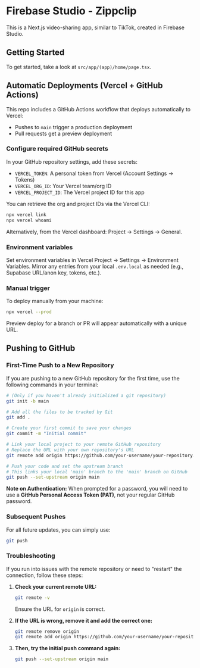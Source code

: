 # Firebase Studio - Zippclip

This is a Next.js video-sharing app, similar to TikTok, created in Firebase Studio.

## Getting Started

To get started, take a look at `src/app/(app)/home/page.tsx`.

## Automatic Deployments (Vercel + GitHub Actions)

This repo includes a GitHub Actions workflow that deploys automatically to Vercel:

- Pushes to `main` trigger a production deployment
- Pull requests get a preview deployment

### Configure required GitHub secrets

In your GitHub repository settings, add these secrets:

- `VERCEL_TOKEN`: A personal token from Vercel (Account Settings → Tokens)
- `VERCEL_ORG_ID`: Your Vercel team/org ID
- `VERCEL_PROJECT_ID`: The Vercel project ID for this app

You can retrieve the org and project IDs via the Vercel CLI:

```bash
npx vercel link
npx vercel whoami
```

Alternatively, from the Vercel dashboard: Project → Settings → General.

### Environment variables

Set environment variables in Vercel Project → Settings → Environment Variables. Mirror any entries from your local `.env.local` as needed (e.g., Supabase URL/anon key, tokens, etc.).

### Manual trigger

To deploy manually from your machine:

```bash
npx vercel --prod
```

Preview deploy for a branch or PR will appear automatically with a unique URL.

## Pushing to GitHub

### First-Time Push to a New Repository

If you are pushing to a new GitHub repository for the first time, use the following commands in your terminal:

```bash
# (Only if you haven't already initialized a git repository)
git init -b main

# Add all the files to be tracked by Git
git add .

# Create your first commit to save your changes
git commit -m "Initial commit"

# Link your local project to your remote GitHub repository
# Replace the URL with your own repository's URL
git remote add origin https://github.com/your-username/your-repository.git

# Push your code and set the upstream branch
# This links your local 'main' branch to the 'main' branch on GitHub
git push --set-upstream origin main
```

**Note on Authentication:** When prompted for a password, you will need to use a **GitHub Personal Access Token (PAT)**, not your regular GitHub password.

### Subsequent Pushes

For all future updates, you can simply use:
```bash
git push
```

### Troubleshooting

If you run into issues with the remote repository or need to "restart" the connection, follow these steps:

1.  **Check your current remote URL:**
    ```bash
    git remote -v
    ```
    Ensure the URL for `origin` is correct.

2.  **If the URL is wrong, remove it and add the correct one:**
    ```bash
    git remote remove origin
    git remote add origin https://github.com/your-username/your-repository.git
    ```

3.  **Then, try the initial push command again:**
    ```bash
    git push --set-upstream origin main
    ```